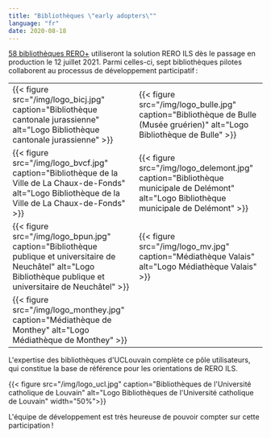 ```yaml
---
title: "Bibliothèques \"early adopters\""
language: "fr"
date: 2020-08-18
---
```


[58 bibliothèques RERO+](/reroils/migration2021-libraries/) utiliseront la solution RERO ILS dès le passage en production le 12 juillet 2021. Parmi celles-ci, sept bibliothèques pilotes collaborent au processus de développement participatif :

|   |   |
| ------ | ----------- |
| {{< figure src="/img/logo_bicj.jpg" caption="Bibliothèque cantonale jurassienne" alt="Logo Bibliothèque cantonale jurassienne" >}} | {{< figure src="/img/logo_bulle.jpg" caption="Bibliothèque de Bulle (Musée gruérien)" alt="Logo Bibliothèque de Bulle" >}} |
| {{< figure src="/img/logo_bvcf.jpg" caption="Bibliothèque de la Ville de La Chaux-de-Fonds" alt="Logo Bibliothèque de la Ville de La Chaux-de-Fonds" >}} | {{< figure src="/img/logo_delemont.jpg" caption="Bibliothèque municipale de Delémont" alt="Logo Bibliothèque municipale de Delémont" >}} |
| {{< figure src="/img/logo_bpun.jpg" caption="Bibliothèque publique et universitaire de Neuchâtel" alt="Logo Bibliothèque publique et universitaire de Neuchâtel" >}}  | {{< figure src="/img/logo_mv.jpg" caption="Médiathèque Valais" alt="Logo Médiathèque Valais" >}} |
| {{< figure src="/img/logo_monthey.jpg" caption="Médiathèque de Monthey" alt="Logo Médiathèque de Monthey" >}} | |

L'expertise des bibliothèques d'UCLouvain complète ce pôle utilisateurs, qui constitue la base de référence pour les orientations de RERO ILS.

{{< figure src="/img/logo_ucl.jpg" caption="Bibliothèques de l'Université catholique de Louvain" alt="Logo Bibliothèques de l'Université catholique de Louvain" width="50%">}}

L'équipe de développement est très heureuse de pouvoir compter sur cette participation !